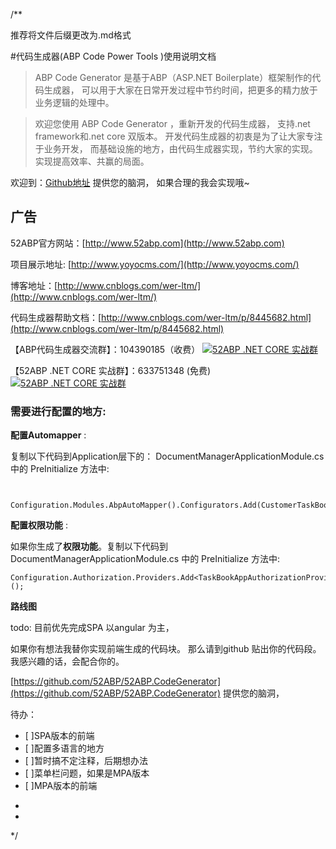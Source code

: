/**
 
推荐将文件后缀更改为.md格式

#代码生成器(ABP Code Power Tools )使用说明文档


> ABP Code Generator 是基于ABP（ASP.NET Boilerplate）框架制作的代码生成器，
可以用于大家在日常开发过程中节约时间，把更多的精力放于业务逻辑的处理中。

>欢迎您使用 ABP Code Generator ，重新开发的代码生成器，
支持.net framework和.net core 双版本。
开发代码生成器的初衷是为了让大家专注于业务开发，
而基础设施的地方，由代码生成器实现，节约大家的实现。
实现提高效率、共赢的局面。 

欢迎到：[Github地址](https://github.com/52ABP/52ABP.CodeGenerator) 提供您的脑洞，
如果合理的我会实现哦~
 

## 广告

52ABP官方网站：[http://www.52abp.com](http://www.52abp.com)
 
项目展示地址: [http://www.yoyocms.com/](http://www.yoyocms.com/)

博客地址：[http://www.cnblogs.com/wer-ltm/](http://www.cnblogs.com/wer-ltm/)

代码生成器帮助文档：[http://www.cnblogs.com/wer-ltm/p/8445682.html](http://www.cnblogs.com/wer-ltm/p/8445682.html)

【ABP代码生成器交流群】：104390185（收费）
[![52ABP .NET CORE 实战群](http://pub.idqqimg.com/wpa/images/group.png)](http://shang.qq.com/wpa/qunwpa?idkey=3f301fa3101d3201c391aba77803b523fcc53e59d0c68e6eeb9a79336c366d92)

【52ABP .NET CORE 实战群】：633751348 (免费)
 [![52ABP .NET CORE 实战群](http://pub.idqqimg.com/wpa/images/group.png)](https://jq.qq.com/?_wv=1027&k=5pWtBvu)


### 需要进行配置的地方:

**配置Automapper** :

复制以下代码到Application层下的： DocumentManagerApplicationModule.cs
中的 PreInitialize 方法中:

```
  
  Configuration.Modules.AbpAutoMapper().Configurators.Add(CustomerTaskBookMapper.CreateMappings);
```

**配置权限功能**  : 

如果你生成了**权限功能**。复制以下代码到 DocumentManagerApplicationModule.cs
中的 PreInitialize 方法中:

```
Configuration.Authorization.Providers.Add<TaskBookAppAuthorizationProvider>();
```

 **路线图**

todo: 目前优先完成SPA 以angular 为主，

如果你有想法我替你实现前端生成的代码块。
那么请到github 贴出你的代码段。
我感兴趣的话，会配合你的。

[https://github.com/52ABP/52ABP.CodeGenerator](https://github.com/52ABP/52ABP.CodeGenerator) 提供您的脑洞，

待办：
- [ ]SPA版本的前端
- [ ]配置多语言的地方
- [ ]暂时搞不定注释，后期想办法
- [ ]菜单栏问题，如果是MPA版本
- [ ]MPA版本的前端



*
 * 
 */

